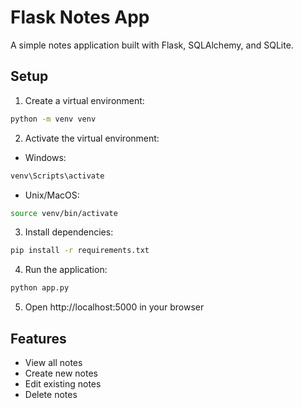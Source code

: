 # Flask Notes App

A simple notes application built with Flask, SQLAlchemy, and SQLite.

## Setup

1. Create a virtual environment:
```bash
python -m venv venv
```

2. Activate the virtual environment:
- Windows:
```bash
venv\Scripts\activate
```
- Unix/MacOS:
```bash
source venv/bin/activate
```

3. Install dependencies:
```bash
pip install -r requirements.txt
```

4. Run the application:
```bash
python app.py
```

5. Open http://localhost:5000 in your browser

## Features
- View all notes
- Create new notes
- Edit existing notes
- Delete notes 
